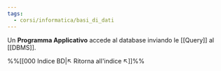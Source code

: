 ```yaml
---
tags:
  - corsi/informatica/basi_di_dati
---
```

Un **Programma Applicativo** accede al database inviando le [[Query]] al [[DBMS]].

%%[[000 Indice BD|↖ Ritorna all'indice ↖]]%%